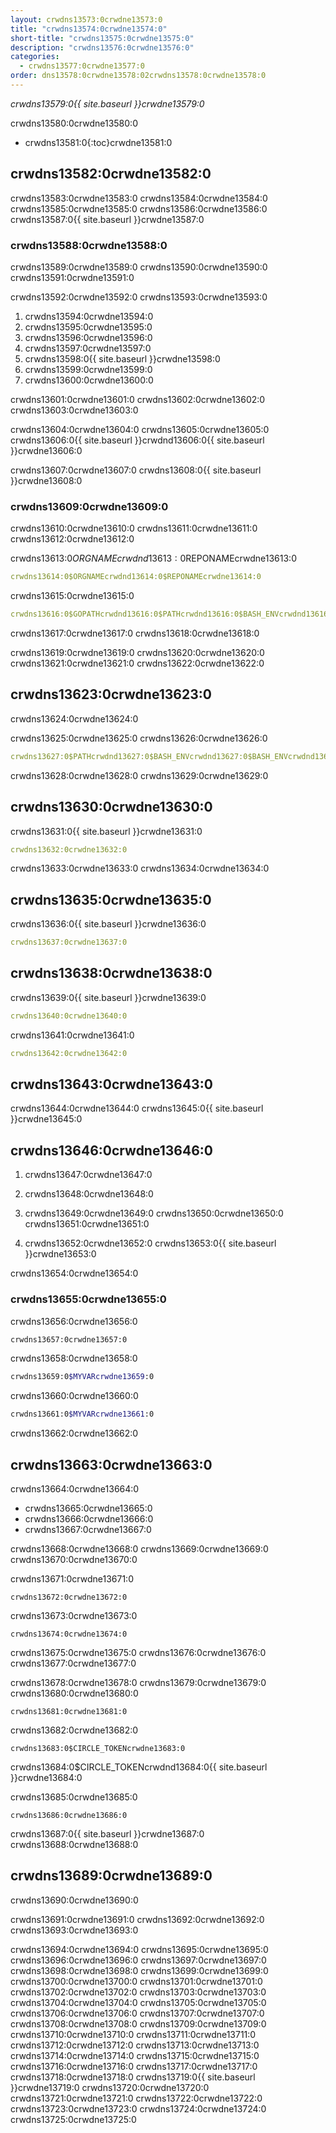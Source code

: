 ```yaml
---
layout: crwdns13573:0crwdne13573:0
title: "crwdns13574:0crwdne13574:0"
short-title: "crwdns13575:0crwdne13575:0"
description: "crwdns13576:0crwdne13576:0"
categories:
  - crwdns13577:0crwdne13577:0
order: dns13578:0crwdne13578:02crwdns13578:0crwdne13578:0
---
```

*crwdns13579:0{{ site.baseurl }}crwdne13579:0*

crwdns13580:0crwdne13580:0

- crwdns13581:0{:toc}crwdne13581:0

## crwdns13582:0crwdne13582:0

crwdns13583:0crwdne13583:0 crwdns13584:0crwdne13584:0 crwdns13585:0crwdne13585:0 crwdns13586:0crwdne13586:0 crwdns13587:0{{ site.baseurl }}crwdne13587:0

### crwdns13588:0crwdne13588:0

crwdns13589:0crwdne13589:0 crwdns13590:0crwdne13590:0 crwdns13591:0crwdne13591:0

crwdns13592:0crwdne13592:0 crwdns13593:0crwdne13593:0

1. crwdns13594:0crwdne13594:0
2. crwdns13595:0crwdne13595:0
3. crwdns13596:0crwdne13596:0
4. crwdns13597:0crwdne13597:0
5. crwdns13598:0{{ site.baseurl }}crwdne13598:0
6. crwdns13599:0crwdne13599:0
7. crwdns13600:0crwdne13600:0

crwdns13601:0crwdne13601:0 crwdns13602:0crwdne13602:0 crwdns13603:0crwdne13603:0

crwdns13604:0crwdne13604:0 crwdns13605:0crwdne13605:0 crwdns13606:0{{ site.baseurl }}crwdnd13606:0{{ site.baseurl }}crwdne13606:0

crwdns13607:0crwdne13607:0 crwdns13608:0{{ site.baseurl }}crwdne13608:0

### crwdns13609:0crwdne13609:0

crwdns13610:0crwdne13610:0 crwdns13611:0crwdne13611:0 crwdns13612:0crwdne13612:0

crwdns13613:0$ORGNAMEcrwdnd13613:0$REPONAMEcrwdne13613:0

```yaml
crwdns13614:0$ORGNAMEcrwdnd13614:0$REPONAMEcrwdne13614:0
```

crwdns13615:0crwdne13615:0

```yaml
crwdns13616:0$GOPATHcrwdnd13616:0$PATHcrwdnd13616:0$BASH_ENVcrwdnd13616:0$CIRCLE_SHA1crwdnd13616:0$BASH_ENVcrwdne13616:0
```

crwdns13617:0crwdne13617:0 crwdns13618:0crwdne13618:0

crwdns13619:0crwdne13619:0 crwdns13620:0crwdne13620:0 crwdns13621:0crwdne13621:0 crwdns13622:0crwdne13622:0

## crwdns13623:0crwdne13623:0

crwdns13624:0crwdne13624:0

crwdns13625:0crwdne13625:0 crwdns13626:0crwdne13626:0

```yaml
crwdns13627:0$PATHcrwdnd13627:0$BASH_ENVcrwdnd13627:0$BASH_ENVcrwdnd13627:0$BASH_ENVcrwdne13627:0
```

crwdns13628:0crwdne13628:0 crwdns13629:0crwdne13629:0

## crwdns13630:0crwdne13630:0

crwdns13631:0{{ site.baseurl }}crwdne13631:0

```yaml
crwdns13632:0crwdne13632:0
```

crwdns13633:0crwdne13633:0 crwdns13634:0crwdne13634:0

## crwdns13635:0crwdne13635:0

crwdns13636:0{{ site.baseurl }}crwdne13636:0

```yaml
crwdns13637:0crwdne13637:0
```

## crwdns13638:0crwdne13638:0

crwdns13639:0{{ site.baseurl }}crwdne13639:0

```yaml
crwdns13640:0crwdne13640:0
```

crwdns13641:0crwdne13641:0

```yaml
crwdns13642:0crwdne13642:0
```

## crwdns13643:0crwdne13643:0

crwdns13644:0crwdne13644:0 crwdns13645:0{{ site.baseurl }}crwdne13645:0

## crwdns13646:0crwdne13646:0

1. crwdns13647:0crwdne13647:0

2. crwdns13648:0crwdne13648:0

3. crwdns13649:0crwdne13649:0 crwdns13650:0crwdne13650:0 crwdns13651:0crwdne13651:0

4. crwdns13652:0crwdne13652:0 crwdns13653:0{{ site.baseurl }}crwdne13653:0

crwdns13654:0crwdne13654:0

### crwdns13655:0crwdne13655:0

crwdns13656:0crwdne13656:0

```bash
crwdns13657:0crwdne13657:0
```

crwdns13658:0crwdne13658:0

```bash
crwdns13659:0$MYVARcrwdne13659:0
```

crwdns13660:0crwdne13660:0

```bash
crwdns13661:0$MYVARcrwdne13661:0
```

crwdns13662:0crwdne13662:0

## crwdns13663:0crwdne13663:0

crwdns13664:0crwdne13664:0

- crwdns13665:0crwdne13665:0
- crwdns13666:0crwdne13666:0
- crwdns13667:0crwdne13667:0

crwdns13668:0crwdne13668:0 crwdns13669:0crwdne13669:0 crwdns13670:0crwdne13670:0

crwdns13671:0crwdne13671:0

    crwdns13672:0crwdne13672:0
    

crwdns13673:0crwdne13673:0

    crwdns13674:0crwdne13674:0
    

crwdns13675:0crwdne13675:0 crwdns13676:0crwdne13676:0 crwdns13677:0crwdne13677:0

crwdns13678:0crwdne13678:0 crwdns13679:0crwdne13679:0 crwdns13680:0crwdne13680:0

    crwdns13681:0crwdne13681:0
    

crwdns13682:0crwdne13682:0

    crwdns13683:0$CIRCLE_TOKENcrwdne13683:0
    

crwdns13684:0$CIRCLE_TOKENcrwdnd13684:0{{ site.baseurl }}crwdne13684:0

crwdns13685:0crwdne13685:0

    crwdns13686:0crwdne13686:0
    

crwdns13687:0{{ site.baseurl }}crwdne13687:0 crwdns13688:0crwdne13688:0

## crwdns13689:0crwdne13689:0

crwdns13690:0crwdne13690:0

crwdns13691:0crwdne13691:0 crwdns13692:0crwdne13692:0 crwdns13693:0crwdne13693:0

crwdns13694:0crwdne13694:0 crwdns13695:0crwdne13695:0 crwdns13696:0crwdne13696:0 crwdns13697:0crwdne13697:0 crwdns13698:0crwdne13698:0 crwdns13699:0crwdne13699:0 crwdns13700:0crwdne13700:0 crwdns13701:0crwdne13701:0 crwdns13702:0crwdne13702:0 crwdns13703:0crwdne13703:0 crwdns13704:0crwdne13704:0 crwdns13705:0crwdne13705:0 crwdns13706:0crwdne13706:0 crwdns13707:0crwdne13707:0 crwdns13708:0crwdne13708:0 crwdns13709:0crwdne13709:0 crwdns13710:0crwdne13710:0 crwdns13711:0crwdne13711:0 crwdns13712:0crwdne13712:0 crwdns13713:0crwdne13713:0 crwdns13714:0crwdne13714:0 crwdns13715:0crwdne13715:0 crwdns13716:0crwdne13716:0 crwdns13717:0crwdne13717:0 crwdns13718:0crwdne13718:0 crwdns13719:0{{ site.baseurl }}crwdne13719:0 crwdns13720:0crwdne13720:0 crwdns13721:0crwdne13721:0 crwdns13722:0crwdne13722:0 crwdns13723:0crwdne13723:0 crwdns13724:0crwdne13724:0 crwdns13725:0crwdne13725:0
